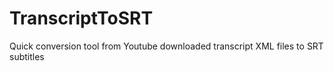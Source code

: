 TranscriptToSRT
===============

Quick conversion tool from Youtube downloaded transcript XML files to SRT subtitles
